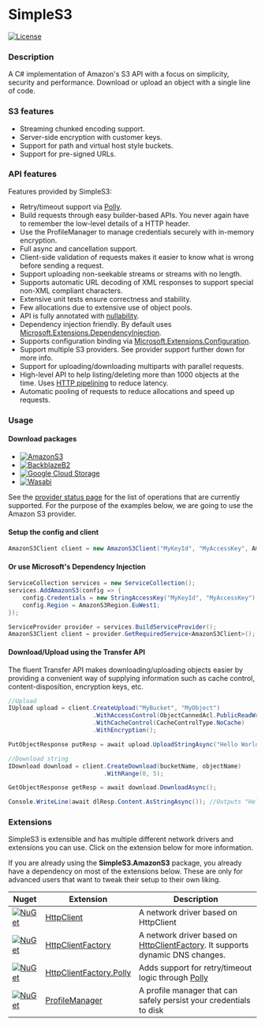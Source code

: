 # SimpleS3

[![License](https://img.shields.io/github/license/Genbox/SimpleS3)](https://github.com/Genbox/SimpleS3/blob/master/LICENSE.txt)

### Description

A C# implementation of Amazon's S3 API with a focus on simplicity, security and performance. Download or upload an object with a single line of code.

### S3 features

* Streaming chunked encoding support.
* Server-side encryption with customer keys.
* Support for path and virtual host style buckets.
* Support for pre-signed URLs.

### API features

Features provided by SimpleS3:

* Retry/timeout support via [Polly](https://github.com/App-vNext/Polly).
* Build requests through easy builder-based APIs. You never again have to remember the low-level details of a HTTP header.
* Use the ProfileManager to manage credentials securely with in-memory encryption.
* Full async and cancellation support.
* Client-side validation of requests makes it easier to know what is wrong before sending a request.
* Support uploading non-seekable streams or streams with no length.
* Supports automatic URL decoding of XML responses to support special non-XML compliant characters.
* Extensive unit tests ensure correctness and stability.
* Few allocations due to extensive use of object pools.
* API is fully annotated with [nullability](https://docs.microsoft.com/en-us/dotnet/csharp/nullable-references).
* Dependency injection friendly. By default uses [Microsoft.Extensions.DependencyInjection](https://www.nuget.org/packages/Microsoft.Extensions.DependencyInjection/).
* Supports configuration binding via [Microsoft.Extensions.Configuration](https://docs.microsoft.com/en-us/aspnet/core/fundamentals/configuration/?view=aspnetcore-2.2).
* Support multiple S3 providers. See provider support further down for more info.
* Support for uploading/downloading multiparts with parallel requests.
* High-level API to help listing/deleting more than 1000 objects at the time. Uses [HTTP pipelining](https://en.wikipedia.org/wiki/HTTP_pipelining) to reduce latency.
* Automatic pooling of requests to reduce allocations and speed up requests.

### Usage

#### Download packages

- [![AmazonS3](https://img.shields.io/nuget/v/Genbox.SimpleS3.AmazonS3.svg?style=flat-square&label=Amazon%20S3)](https://www.nuget.org/packages/Genbox.SimpleS3.AmazonS3/)
- [![BackblazeB2](https://img.shields.io/nuget/v/Genbox.SimpleS3.BackBlazeB2.svg?style=flat-square&label=Backblaze%20B2)](https://www.nuget.org/packages/Genbox.SimpleS3.BackBlazeB2/)
- [![Google Cloud Storage](https://img.shields.io/nuget/v/Genbox.SimpleS3.GoogleCloudStorage.svg?style=flat-square&label=Google%20Cloud%20Storage)](https://www.nuget.org/packages/Genbox.SimpleS3.GoogleCloudStorage/)
- [![Wasabi](https://img.shields.io/nuget/v/Genbox.SimpleS3.Wasabi.svg?style=flat-square&label=Wasabi)](https://www.nuget.org/packages/Genbox.SimpleS3.Wasabi/)

See the [provider status page](https://github.com/Genbox/SimpleS3/wiki/Provider-status) for the list of operations that are currently supported. For the purpose of the examples
below, we are going to use the Amazon S3 provider.

#### Setup the config and client

```csharp
AmazonS3Client client = new AmazonS3Client("MyKeyId", "MyAccessKey", AmazonS3Region.EuWest1)
```

#### Or use Microsoft's Dependency Injection

```csharp
ServiceCollection services = new ServiceCollection();
services.AddAmazonS3(config => {
    config.Credentials = new StringAccessKey("MyKeyId", "MyAccessKey");
    config.Region = AmazonS3Region.EuWest1;
});

ServiceProvider provider = services.BuildServiceProvider();
AmazonS3Client client = provider.GetRequiredService<AmazonS3Client>();
```

#### Download/Upload using the Transfer API

The fluent Transfer API makes downloading/uploading objects easier by providing a convenient way of supplying information such as cache control, content-disposition, encryption
keys, etc.

```csharp
//Upload
IUpload upload = client.CreateUpload("MyBucket", "MyObject")
                        .WithAccessControl(ObjectCannedAcl.PublicReadWrite)
                        .WithCacheControl(CacheControlType.NoCache)
                        .WithEncryption();

PutObjectResponse putResp = await upload.UploadStringAsync("Hello World!");

//Download string
IDownload download = client.CreateDownload(bucketName, objectName)
                           .WithRange(0, 5);

GetObjectResponse getResp = await download.DownloadAsync();

Console.WriteLine(await dlResp.Content.AsStringAsync()); //Outputs "Hello"
```

### Extensions

SimpleS3 is extensible and has multiple different network drivers and extensions you can use. Click on the extension below for more information.

If you are already using the **SimpleS3.AmazonS3** package, you already have a dependency on most of the extensions below. These are only for advanced users that want to tweak
their setup to their own liking.

| Nuget                                                                                                                                                                                                                                 | Extension                                                                                                                 | Description                                                                                                                                                                                                                                     |
|---------------------------------------------------------------------------------------------------------------------------------------------------------------------------------------------------------------------------------------|---------------------------------------------------------------------------------------------------------------------------|-------------------------------------------------------------------------------------------------------------------------------------------------------------------------------------------------------------------------------------------------|
| [![NuGet](https://img.shields.io/nuget/v/Genbox.SimpleS3.Extensions.HttpClient.svg?style=flat-square&label=HttpClient)](https://www.nuget.org/packages/Genbox.SimpleS3.Extensions.HttpClient/)                                        | [HttpClient](https://github.com/Genbox/SimpleS3/tree/master/Src/SimpleS3.Extensions.HttpClient)                           | A network driver based on HttpClient                                                                                                                                                                                                            |
| [![NuGet](https://img.shields.io/nuget/v/Genbox.SimpleS3.Extensions.HttpClientFactory.svg?style=flat-square&label=HttpClientFactory)](https://www.nuget.org/packages/Genbox.SimpleS3.Extensions.HttpClientFactory/)                   | [HttpClientFactory](https://github.com/Genbox/SimpleS3/tree/master/Src/SimpleS3.Extensions.HttpClientFactory)             | A network driver based on [HttpClientFactory](https://docs.microsoft.com/en-us/dotnet/architecture/microservices/implement-resilient-applications/use-httpclientfactory-to-implement-resilient-http-requests). It supports dynamic DNS changes. |
| [![NuGet](https://img.shields.io/nuget/v/Genbox.SimpleS3.Extensions.HttpClientFactory.Polly.svg?style=flat-square&label=HttpClientFactory.Polly)](https://www.nuget.org/packages/Genbox.SimpleS3.Extensions.HttpClientFactory.Polly/) | [HttpClientFactory.Polly](https://github.com/Genbox/SimpleS3/tree/master/Src/SimpleS3.Extensions.HttpClientFactory.Polly) | Adds support for retry/timeout logic through [Polly](https://github.com/App-vNext/Polly)                                                                                                                                                        |
| [![NuGet](https://img.shields.io/nuget/v/Genbox.SimpleS3.Extensions.ProfileManager.svg?style=flat-square&label=ProfileManager)](https://www.nuget.org/packages/Genbox.SimpleS3.Extensions.ProfileManager/)                            | [ProfileManager](https://github.com/Genbox/SimpleS3/tree/master/Src/SimpleS3.Extensions.ProfileManager)                   | A profile manager that can safely persist your credentials to disk                                                                                                                                                                              |